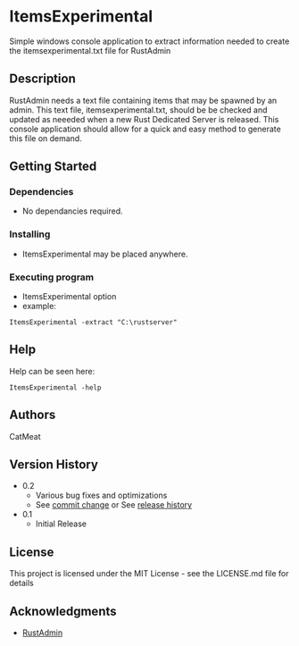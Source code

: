 ﻿# ItemsExperimental

Simple windows console application to extract information needed to create the itemsexperimental.txt file for RustAdmin

## Description

RustAdmin needs a text file containing items that may be spawned by an admin. This text file, itemsexperimental.txt, should be be checked and updated as neeeded when a new Rust Dedicated Server is released. This console application should allow for a quick and easy method to generate this file on demand.

## Getting Started

### Dependencies

* No dependancies required.

### Installing

* ItemsExperimental may be placed anywhere.

### Executing program

* ItemsExperimental option <path to rust dedicated server>
* example: 
```
ItemsExperimental -extract "C:\rustserver"
```

## Help

Help can be seen here:
```
ItemsExperimental -help
```

## Authors

CatMeat

## Version History

* 0.2
    * Various bug fixes and optimizations
    * See [commit change]() or See [release history]()
* 0.1
    * Initial Release

## License

This project is licensed under the MIT License - see the LICENSE.md file for details

## Acknowledgments

* [RustAdmin](https://www.rustadmin.com/)